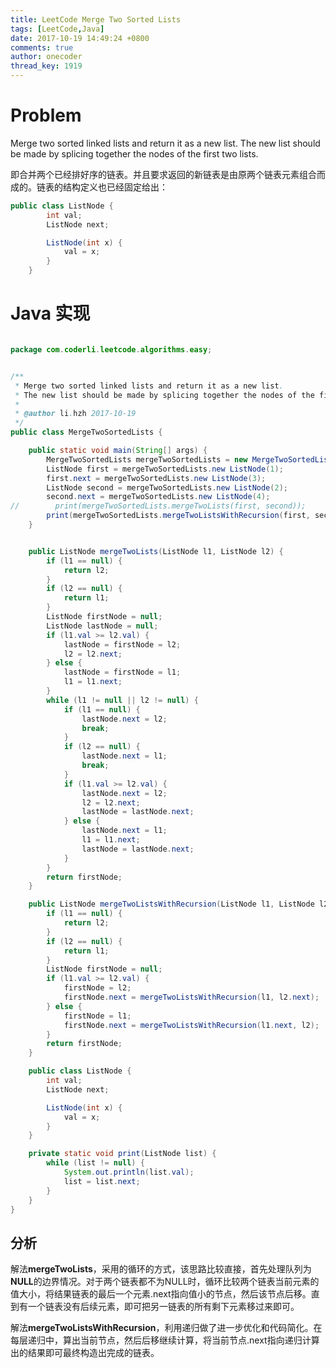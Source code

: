 ```yaml
---
title: LeetCode Merge Two Sorted Lists
tags: [LeetCode,Java]
date: 2017-10-19 14:49:24 +0800
comments: true
author: onecoder
thread_key: 1919
---
```

# Problem

Merge two sorted linked lists and return it as a new list. The new list should be made by splicing together the nodes of the first two lists.

即合并两个已经排好序的链表。并且要求返回的新链表是由原两个链表元素组合而成的。链表的结构定义也已经固定给出：

```java
public class ListNode {
        int val;
        ListNode next;

        ListNode(int x) {
            val = x;
        }
    }
```

<!--break-->

# Java 实现

``` java

package com.coderli.leetcode.algorithms.easy;


/**
 * Merge two sorted linked lists and return it as a new list.
 * The new list should be made by splicing together the nodes of the first two lists.
 *
 * @author li.hzh 2017-10-19
 */
public class MergeTwoSortedLists {

    public static void main(String[] args) {
        MergeTwoSortedLists mergeTwoSortedLists = new MergeTwoSortedLists();
        ListNode first = mergeTwoSortedLists.new ListNode(1);
        first.next = mergeTwoSortedLists.new ListNode(3);
        ListNode second = mergeTwoSortedLists.new ListNode(2);
        second.next = mergeTwoSortedLists.new ListNode(4);
//        print(mergeTwoSortedLists.mergeTwoLists(first, second));
        print(mergeTwoSortedLists.mergeTwoListsWithRecursion(first, second));
    }


    public ListNode mergeTwoLists(ListNode l1, ListNode l2) {
        if (l1 == null) {
            return l2;
        }
        if (l2 == null) {
            return l1;
        }
        ListNode firstNode = null;
        ListNode lastNode = null;
        if (l1.val >= l2.val) {
            lastNode = firstNode = l2;
            l2 = l2.next;
        } else {
            lastNode = firstNode = l1;
            l1 = l1.next;
        }
        while (l1 != null || l2 != null) {
            if (l1 == null) {
                lastNode.next = l2;
                break;
            }
            if (l2 == null) {
                lastNode.next = l1;
                break;
            }
            if (l1.val >= l2.val) {
                lastNode.next = l2;
                l2 = l2.next;
                lastNode = lastNode.next;
            } else {
                lastNode.next = l1;
                l1 = l1.next;
                lastNode = lastNode.next;
            }
        }
        return firstNode;
    }

    public ListNode mergeTwoListsWithRecursion(ListNode l1, ListNode l2) {
        if (l1 == null) {
            return l2;
        }
        if (l2 == null) {
            return l1;
        }
        ListNode firstNode = null;
        if (l1.val >= l2.val) {
            firstNode = l2;
            firstNode.next = mergeTwoListsWithRecursion(l1, l2.next);
        } else {
            firstNode = l1;
            firstNode.next = mergeTwoListsWithRecursion(l1.next, l2);
        }
        return firstNode;
    }

    public class ListNode {
        int val;
        ListNode next;

        ListNode(int x) {
            val = x;
        }
    }

    private static void print(ListNode list) {
        while (list != null) {
            System.out.println(list.val);
            list = list.next;
        }
    }
}

```

## 分析

解法**mergeTwoLists**，采用的循环的方式，该思路比较直接，首先处理队列为**NULL**的边界情况。对于两个链表都不为NULL时，循环比较两个链表当前元素的值大小，将结果链表的最后一个元素.next指向值小的节点，然后该节点后移。直到有一个链表没有后续元素，即可把另一链表的所有剩下元素移过来即可。

解法**mergeTwoListsWithRecursion**，利用递归做了进一步优化和代码简化。在每层递归中，算出当前节点，然后后移继续计算，将当前节点.next指向递归计算出的结果即可最终构造出完成的链表。